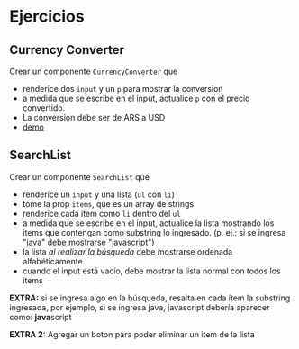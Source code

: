 # Ejercicios

## Currency Converter

Crear un componente `CurrencyConverter` que

- renderice dos `input` y un `p` para mostrar la conversion
- a medida que se escribe en el input, actualice `p` con el precio convertido.
- La conversion debe ser de ARS a USD
- [demo](https://www.google.com/search?q=peso+a+dolar&rlz=1C5CHFA_enAR1000AR1000&ei=-HYGZPizO-XL1sQPqtGE6Ag&oq=+peso&gs_lcp=Cgxnd3Mtd2l6LXNlcnAQAxgAMgcIABCxAxBDMgQIABBDMgcIABCxAxBDMgcIABCxAxBDMgcIABCxAxBDMgQIABBDMgcIABCxAxBDMgQIABBDMgcIABCxAxBDMgcIABCxAxBDOgoIABBHENYEELADOggIABCSAxCwAzoVCC4QxwEQ0QMQ1AIQyAMQsAMQQxgBOgwILhDIAxCwAxBDGAE6BggAEAcQHkoECEEYAFDgBVivCmDSEmgCcAF4AIABVYgBoAGSAQEymAEAoAEByAELwAEB2gEECAEYCA&sclient=gws-wiz-serp)

## SearchList

Crear un componente `SearchList` que

- renderice un `input` y una lista (`ul` con `li`)
- tome la prop `items`, que es un array de strings
- renderice cada item como `li` dentro del `ul`
- a medida que se escribe en el input, actualice la lista mostrando los items que contengan como substring lo ingresado. (p. ej.: si se ingresa "java" debe mostrarse "javascript")
- la lista _al realizar la búsqueda_ debe mostrarse ordenada alfabéticamente
- cuando el input está vacío, debe mostrar la lista normal con todos los ítems

**EXTRA:** si se ingresa algo en la búsqueda, resalta en cada ítem la substring ingresada, por ejemplo, si se ingresa java, javascript debería aparecer como: **java**script

**EXTRA 2:** Agregar un boton para poder eliminar un item de la lista

